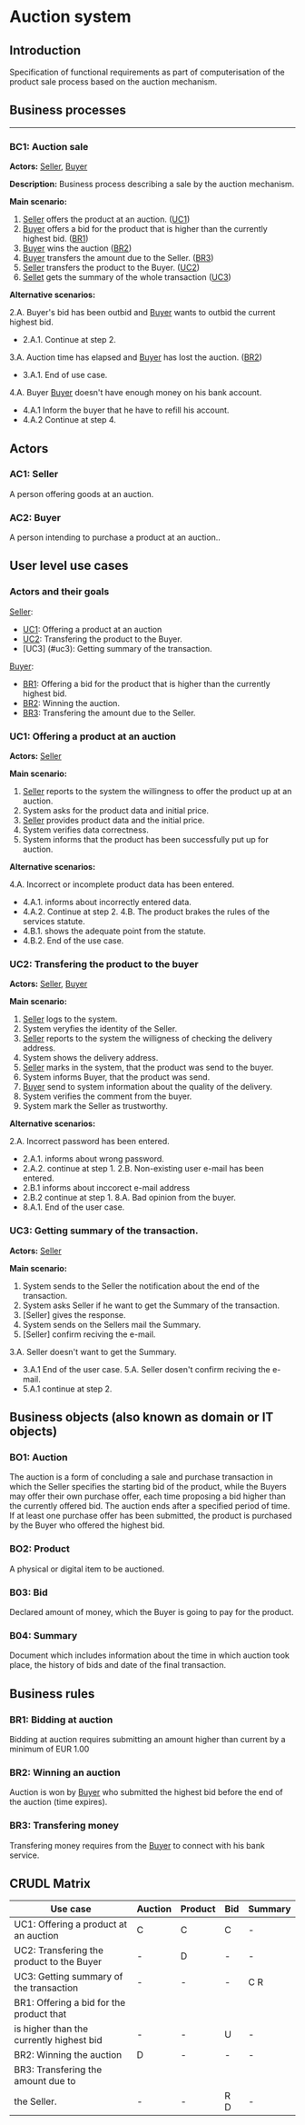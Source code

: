 # Auction system

## Introduction

Specification of functional requirements as part of computerisation of the product sale process based on the auction mechanism.

## Business processes

---
<a id="bc1"></a>
### BC1: Auction sale

**Actors:** [Seller](#ac1), [Buyer](#ac2)

**Description:** Business process describing a sale by the auction mechanism.

**Main scenario:**
1. [Seller](#ac1) offers the product at an auction. ([UC1](#uc1))
2. [Buyer](#ac2) offers a bid for the product that is higher than the currently highest bid. ([BR1](#br1))
3. [Buyer](#ac2) wins the auction ([BR2](#br2))
4. [Buyer](#ac2) transfers the amount due to the Seller. ([BR3](#br3))
5. [Seller](#ac1) transfers the product to the Buyer. ([UC2](#uc2))
6. [Sellet](#ac1) gets the summary of the whole transaction ([UC3](#uc3))

**Alternative scenarios:** 

2.A. Buyer's bid has been outbid and [Buyer](#ac2) wants to outbid the current highest bid.
* 2.A.1. Continue at step 2.

3.A. Auction time has elapsed and [Buyer](#ac2) has lost the auction. ([BR2](#br2))
* 3.A.1. End of use case.

4.A. Buyer [Buyer](#ac2) doesn't have enough money on his bank account.
* 4.A.1 Inform the buyer that he have to refill his account.
* 4.A.2 Continue at step 4.


## Actors

<a id="ac1"></a>
### AC1: Seller

A person offering goods at an auction.

<a id="ac2"></a>
### AC2: Buyer

A person intending to purchase a product at an auction..


## User level use cases

### Actors and their goals 

[Seller](#ac1):
* [UC1](#uc1): Offering a product at an auction
* [UC2](#uc2): Transfering the product to the Buyer.
* [UC3] (#uc3): Getting summary of the transaction.

[Buyer](#ac2):
* [BR1](#br1): Offering a bid for the product that is higher than the currently highest bid.
* [BR2](#br2): Winning the auction.
* [BR3](#br3): Transfering the amount due to the Seller.

<a id="uc1"></a>
### UC1: Offering a product at an auction

**Actors:** [Seller](#ac1)

**Main scenario:**
1. [Seller](#ac1) reports to the system the willingness to offer the product up at an auction.
2. System asks for the product data and initial price.
3. [Seller](#ac1) provides product data and the initial price.
4. System verifies data correctness.
5. System informs that the product has been successfully put up for auction.

**Alternative scenarios:** 

4.A. Incorrect or incomplete product data has been entered.
* 4.A.1. informs about incorrectly entered data.
* 4.A.2. Continue at step 2.
4.B. The product brakes the rules of the services statute.
* 4.B.1. shows the adequate point from the statute.
* 4.B.2. End of the use case.

<a id="uc2"></a>
### UC2: Transfering the product to the buyer

**Actors:** [Seller](#ac1), [Buyer](#ac2)

**Main scenario:**
1. [Seller](#ac1) logs to the system.
2. System veryfies the identity of the Seller.
3. [Seller](#ac1) reports to the system the willigness of checking the delivery address.
4. System shows the delivery address.
5. [Seller](#ac1) marks in the system, that the product was send to the buyer.
6. System informs Buyer, that the product was send.
7. [Buyer](#ac2) send to system information about the quality of the delivery.
8. System verifies the comment from the buyer.
9. System mark the Seller as trustworthy.

**Alternative scenarios:** 

2.A. Incorrect password has been entered.
* 2.A.1. informs about wrong password.
* 2.A.2. continue at step 1.
2.B. Non-existing user e-mail has been entered.
* 2.B.1 informs about inccorect e-mail address
* 2.B.2 continue at step 1.
8.A. Bad opinion from the buyer.
* 8.A.1. End of the user case.

<a id="uc3"></a>
### UC3: Getting summary of the transaction.

**Actors:** [Seller](#ac1)

**Main scenario:**
1. System sends to the Seller the notification about the end of the transaction.
2. System asks Seller if he want to get the Summary of the transaction.
3. [Seller] gives the response.
3. System sends on the Sellers mail the Summary.
4. [Seller] confirm reciving the e-mail.

3.A. Seller doesn't want to get the Summary.
* 3.A.1 End of the user case.
5.A. Seller dosen't confirm reciving the e-mail.
* 5.A.1 continue at step 2.

## Business objects (also known as domain or IT objects)

### BO1: Auction

The auction is a form of concluding a sale and purchase transaction in which the Seller specifies the starting bid of the product, while the Buyers may offer their own purchase offer, each time proposing a bid higher than the currently offered bid. The auction ends after a specified period of time. If at least one purchase offer has been submitted, the product is purchased by the Buyer who offered the highest bid. 

### BO2: Product

A physical or digital item to be auctioned.

### B03: Bid

Declared amount of money, which the Buyer is going to pay for the product.

### B04: Summary

Document which includes information about the time in which auction took place, the history of bids and date of the final transaction.

## Business rules

<a id="br1"></a>
### BR1: Bidding at auction

Bidding at auction requires submitting an amount higher than current by a minimum of EUR 1.00

<a id="br2"></a>
### BR2: Winning an auction

Auction is won by [Buyer](#ac2) who submitted the highest bid before the end of the auction (time expires).

<a id="br3"></a>
### BR3: Transfering money

Transfering money requires from the [Buyer](#ac2) to connect with his bank service.

## CRUDL Matrix


| Use case                                  | Auction | Product | Bid | Summary |
| ----------------------------------------- | ------- | ------- | --- | ------- |
| UC1: Offering a product at an auction     |    C    |    C    |  C  |    -    |
| UC2: Transfering the product to the Buyer |    -    |    D    |  -  |    -    |
| UC3: Getting summary of the transaction   |    -    |    -    |  -  |   C R   |
| BR1: Offering a bid for the product that  |         |         |     |         |
| is higher than the currently highest bid  |    -    |    -    |  U  |    -    |
| BR2: Winning the auction                  |    D    |    -    |  -  |    -    |
| BR3: Transfering the amount due to        |         |         |     |         |
| the Seller.                               |    -    |    -    | R D |    -    |

